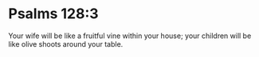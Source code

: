 # Psalms 128:3

Your wife will be like a fruitful vine within your house; your children will be like olive shoots around your table.
